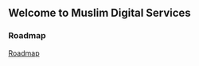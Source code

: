 ## Welcome to Muslim Digital Services

### Roadmap

[Roadmap](https://github.com/MuslimDigital/muslimdigital.github.io/projects/1)
